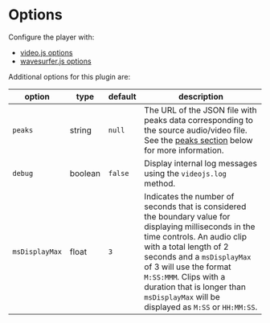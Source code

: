 # Options

Configure the player with:

- [video.js options](https://github.com/videojs/video.js/blob/master/docs/guides/options.md)
- [wavesurfer.js options](https://wavesurfer-js.org/docs/options.html)

Additional options for this plugin are:

| option | type | default | description |
| ------ | ---- | ------- | ----------- |
| `peaks` | string | `null` | The URL of the JSON file with peaks data corresponding to the source audio/video file. See the [peaks section](#using-peaks-for-large-audio-files) below for more information. |
| `debug` | boolean | `false` | Display internal log messages using the `videojs.log` method. |
| `msDisplayMax` | float | `3` | Indicates the number of seconds that is considered the boundary value for displaying milliseconds in the time controls. An audio clip with a total length of 2 seconds and a `msDisplayMax` of 3 will use the format `M:SS:MMM`. Clips with a duration that is longer than `msDisplayMax` will be displayed as `M:SS` or `HH:MM:SS`.|
